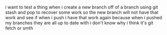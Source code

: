 i want to test a thing when i create a new branch off of a branch using git stash and pop to recover some work
so the new branch will not have that work
and see if when i push i have that work again
because when i pushed my branches they are all up to date with i don't know why i think it's git fetch or smth
